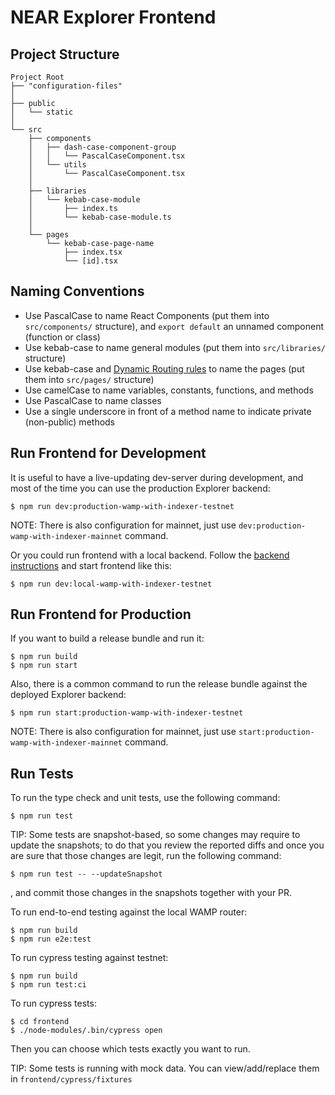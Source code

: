 # NEAR Explorer Frontend

## Project Structure

```
Project Root
├── "configuration-files"
│ 
├── public
│   └── static
│ 
└── src
    ├── components
    │   ├── dash-case-component-group
    │   │   └── PascalCaseComponent.tsx
    │   └── utils
    │       └── PascalCaseComponent.tsx
    │
    ├── libraries
    │   └── kebab-case-module
    │       ├── index.ts
    │       └── kebab-case-module.ts
    │
    └── pages
        └── kebab-case-page-name
            ├── index.tsx
            └── [id].tsx
```

## Naming Conventions

-   Use PascalCase to name React Components (put them into `src/components/` structure), and
    `export default` an unnamed component (function or class)
-   Use kebab-case to name general modules (put them into `src/libraries/` structure)
-   Use kebab-case and [Dynamic Routing rules](https://github.com/zeit/next.js/#dynamic-routing) to
    name the pages (put them into `src/pages/` structure)
-   Use camelCase to name variables, constants, functions, and methods
-   Use PascalCase to name classes
-   Use a single underscore in front of a method name to indicate private (non-public) methods

## Run Frontend for Development

It is useful to have a live-updating dev-server during development, and most of the time you can use the production Explorer backend:

```
$ npm run dev:production-wamp-with-indexer-testnet
```

NOTE: There is also configuration for mainnet, just use `dev:production-wamp-with-indexer-mainnet` command.

Or you could run frontend with a local backend.
Follow the [backend instructions](../backend/README.md) and start frontend like this:

```
$ npm run dev:local-wamp-with-indexer-testnet
```

## Run Frontend for Production

If you want to build a release bundle and run it:

```
$ npm run build
$ npm run start
```

Also, there is a common command to run the release bundle against the deployed Explorer backend:

```
$ npm run start:production-wamp-with-indexer-testnet
```

NOTE: There is also configuration for mainnet, just use `start:production-wamp-with-indexer-mainnet` command.

## Run Tests

To run the type check and unit tests, use the following command:

```
$ npm run test
```

TIP: Some tests are snapshot-based, so some changes may require to update the
snapshots; to do that you review the reported diffs and once you are sure that
those changes are legit, run the following command:

```
$ npm run test -- --updateSnapshot
```

, and commit those changes in the snapshots together with your PR.

To run end-to-end testing against the local WAMP router:

```
$ npm run build
$ npm run e2e:test
```

To run cypress testing against testnet:

```
$ npm run build
$ npm run test:ci
```

To run cypress tests:

```
$ cd frontend
$ ./node-modules/.bin/cypress open
```

Then you can choose which tests exactly you want to run.

TIP: Some tests is running with mock data. You can view/add/replace them in `frontend/cypress/fixtures`

